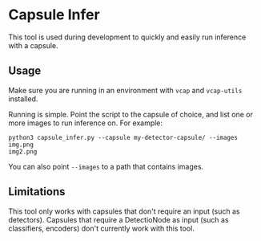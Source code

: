 # Capsule Infer

This tool is used during development to quickly and easily run inference 
with a capsule. 

## Usage
Make sure you are running in an environment with `vcap` and `vcap-utils` 
installed.

Running is simple. Point the script to the capsule of choice, and list one 
or more images to run inference on. For example:
```shell
python3 capsule_infer.py --capsule my-detector-capsule/ --images img.png 
img2.png 
```

You can also point `--images` to a path that contains images.

## Limitations
This tool only works with capsules that don't require an input (such as 
detectors). Capsules that require a DetectioNode as input (such as 
classifiers, encoders) don't currently work with this tool. 

